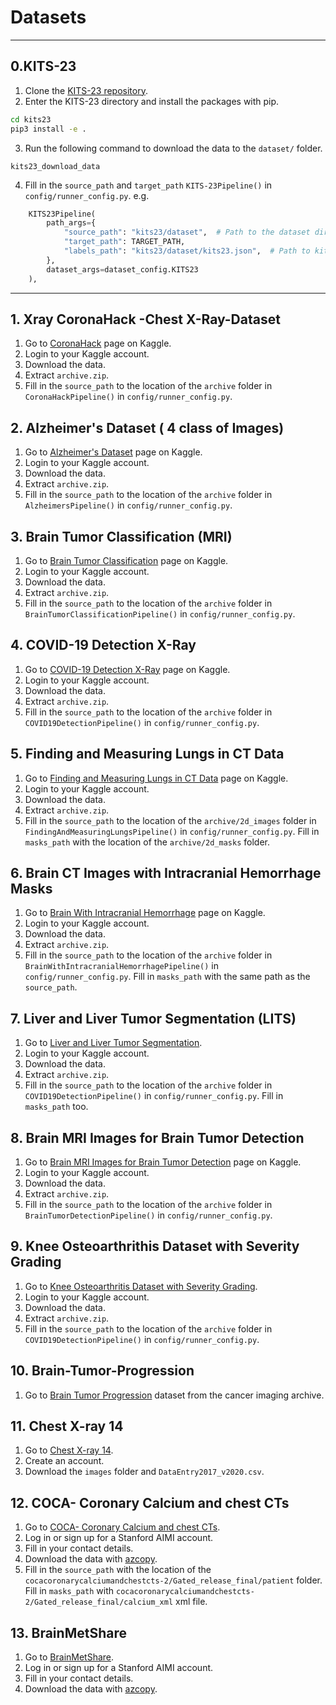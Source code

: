 # Datasets


---

## 0.KITS-23

1. Clone the [KITS-23 repository](https://github.com/neheller/kits23).
2. Enter the KITS-23 directory and install the packages with pip.
```bash
cd kits23
pip3 install -e .
```
3. Run the following command to download the data to the `dataset/` folder.
```
kits23_download_data
```
4. Fill in the `source_path` and `target_path` `KITS-23Pipeline()` in `config/runner_config.py`.
 e.g.
```python
    KITS23Pipeline(
        path_args={
            "source_path": "kits23/dataset",  # Path to the dataset directory in KITS23 repo
            "target_path": TARGET_PATH,
            "labels_path": "kits23/dataset/kits23.json",  # Path to kits23.json
        },
        dataset_args=dataset_config.KITS23
    ),
```
---
## 1. Xray CoronaHack -Chest X-Ray-Dataset
1. Go to [CoronaHack](https://www.kaggle.com/datasets/praveengovi/coronahack-chest-xraydataset) page on Kaggle.
2. Login to your Kaggle account.
3. Download the data.
4. Extract `archive.zip`.
5. Fill in the `source_path` to the location of the `archive` folder in `CoronaHackPipeline()` in `config/runner_config.py`.

## 2. Alzheimer's Dataset ( 4 class of Images)
1. Go to [Alzheimer's Dataset](https://www.kaggle.com/datasets/tourist55/alzheimers-dataset-4-class-of-images) page on Kaggle.
2. Login to your Kaggle account.
3. Download the data.
4. Extract `archive.zip`.
5. Fill in the `source_path` to the location of the `archive` folder in `AlzheimersPipeline()` in `config/runner_config.py`.

## 3. Brain Tumor Classification (MRI)
1. Go to [Brain Tumor Classification](https://www.kaggle.com/datasets/nikhilpandey360/chest-xray-masks-and-labels) page on Kaggle.
2. Login to your Kaggle account.
3. Download the data.
4. Extract `archive.zip`.
5. Fill in the `source_path` to the location of the `archive` folder in `BrainTumorClassificationPipeline()` in `config/runner_config.py`.

## 4. COVID-19 Detection X-Ray
1. Go to [COVID-19 Detection X-Ray](https://www.kaggle.com/datasets/darshan1504/covid19-detection-xray-dataset) page on Kaggle.
2. Login to your Kaggle account.
3. Download the data.
4. Extract `archive.zip`.
5. Fill in the `source_path` to the location of the `archive` folder in `COVID19DetectionPipeline()` in `config/runner_config.py`.

## 5. Finding and Measuring Lungs in CT Data
1.  Go to [Finding and Measuring Lungs in CT Data](https://www.kaggle.com/datasets/kmader/finding-lungs-in-ct-data) page on Kaggle.
2. Login to your Kaggle account.
3. Download the data.
4. Extract `archive.zip`.
5. Fill in the `source_path` to the location of the `archive/2d_images` folder in `FindingAndMeasuringLungsPipeline()` in `config/runner_config.py`. Fill in `masks_path` with the location of the `archive/2d_masks` folder.

## 6. Brain CT Images with Intracranial Hemorrhage Masks
1. Go to [Brain With Intracranial Hemorrhage](https://www.kaggle.com/datasets/vbookshelf/computed-tomography-ct-images) page on Kaggle.
2. Login to your Kaggle account.
3. Download the data.
4. Extract `archive.zip`.
5. Fill in the `source_path` to the location of the `archive` folder in `BrainWithIntracranialHemorrhagePipeline()` in `config/runner_config.py`. Fill in `masks_path` with the same path as the `source_path`.

## 7. Liver and Liver Tumor Segmentation (LITS)
1. Go to   [Liver and Liver Tumor Segmentation](https://www.kaggle.com/datasets/andrewmvd/lits-png).
2. Login to your Kaggle account.
3. Download the data.
4. Extract `archive.zip`.
5. Fill in the `source_path` to the location of the `archive` folder in `COVID19DetectionPipeline()` in `config/runner_config.py`. Fill in `masks_path` too.

## 8. Brain MRI Images for Brain Tumor Detection
1. Go to [Brain MRI Images for Brain Tumor Detection](https://www.kaggle.com/datasets/jjprotube/brain-mri-images-for-brain-tumor-detection) page on Kaggle.
2. Login to your Kaggle account.
3. Download the data.
4. Extract `archive.zip`.
5. Fill in the `source_path` to the location of the `archive` folder in `BrainTumorDetectionPipeline()` in `config/runner_config.py`.

## 9. Knee Osteoarthrithis Dataset with Severity Grading
1. Go to [Knee Osteoarthritis Dataset with Severity Grading](https://www.kaggle.com/datasets/shashwatwork/knee-osteoarthritis-dataset-with-severity).
2. Login to your Kaggle account.
3. Download the data.
4. Extract `archive.zip`.
5. Fill in the `source_path` to the location of the `archive` folder in `COVID19DetectionPipeline()` in `config/runner_config.py`.

## 10. Brain-Tumor-Progression
1. Go to [Brain Tumor Progression](https://wiki.cancerimagingarchive.net/display/Public/Brain-Tumor-Progression#339481190e2ccc0d07d7455ab87b3ebb625adf48) dataset from the cancer imaging archive.

## 11. Chest X-ray 14
1. Go to [Chest X-ray 14](https://nihcc.app.box.com/v/ChestXray-NIHCC/folder/36938765345).
2. Create an account.
3. Download the `images` folder and `DataEntry2017_v2020.csv`.

## 12. COCA- Coronary Calcium and chest CTs
1. Go to [COCA- Coronary Calcium and chest CTs](https://stanfordaimi.azurewebsites.net/datasets/e8ca74dc-8dd4-4340-815a-60b41f6cb2aa).
2. Log in or sign up for a Stanford AIMI account.
3. Fill in your contact details.
4. Download the data with [azcopy](https://learn.microsoft.com/en-us/azure/storage/common/storage-use-azcopy-v10).
5. Fill in the `source_path` with the location of the `cocacoronarycalciumandchestcts-2/Gated_release_final/patient` folder. Fill in `masks_path` with `cocacoronarycalciumandchestcts-2/Gated_release_final/calcium_xml` xml file.

## 13. BrainMetShare
1. Go to [BrainMetShare](https://aimi.stanford.edu/brainmetshare).
2. Log in or sign up for a Stanford AIMI account.
3. Fill in your contact details.
4. Download the data with [azcopy](https://learn.microsoft.com/en-us/azure/storage/common/storage-use-azcopy-v10).